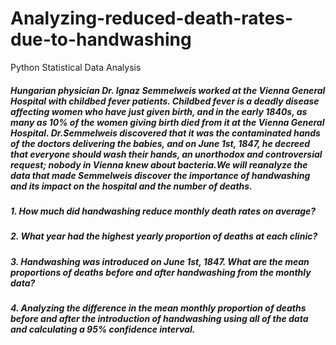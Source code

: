 # Analyzing-reduced-death-rates-due-to-handwashing
Python Statistical Data Analysis

##### Hungarian physician Dr. Ignaz Semmelweis worked at the Vienna General Hospital with childbed fever patients. Childbed fever is a deadly disease affecting women who have just given birth, and in the early 1840s, as many as 10% of the women giving birth died from it at the Vienna General Hospital. Dr.Semmelweis discovered that it was the contaminated hands of the doctors delivering the babies, and on June 1st, 1847, he decreed that everyone should wash their hands, an unorthodox and controversial request; nobody in Vienna knew about bacteria.We will reanalyze the data that made Semmelweis discover the importance of handwashing and its impact on the hospital and the number of deaths.

##### 1. How much did handwashing reduce monthly death rates on average?

##### 2. What year had the highest yearly proportion of deaths at each clinic? 

##### 3. Handwashing was introduced on June 1st, 1847. What are the mean proportions of deaths before and after handwashing from the monthly data? 

##### 4. Analyzing the difference in the mean monthly proportion of deaths before and after the introduction of handwashing using all of the data and calculating a 95% confidence interval. 


